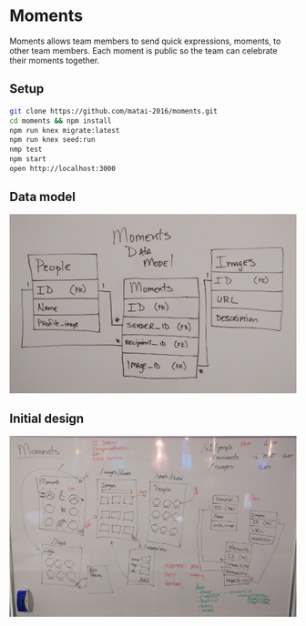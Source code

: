 # Moments

Moments allows team members to send quick expressions, moments, to other team members. Each moment is public so the team can celebrate their moments together.


## Setup

```sh
git clone https://github.com/matai-2016/moments.git
cd moments && npm install
npm run knex migrate:latest
npm run knex seed:run
nmp test
npm start
open http://localhost:3000
```

## Data model

![Data model of Moments](./data-model.jpg)


## Initial design

![Initial design](./initial-design.jpg)

